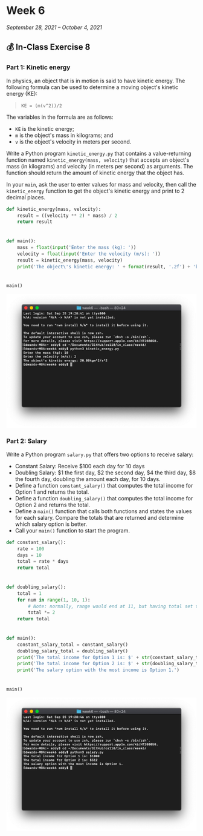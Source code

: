 # Week 6

*September 28, 2021 – October 4, 2021*

## 💰 In-Class Exercise 8

### Part 1: Kinetic energy

In physics, an object that is in motion is said to have kinetic energy. The following formula can be used to determine a moving object's kinetic energy (KE):

> `KE = (m(v^2))/2`

The variables in the formula are as follows:

- `KE` is the kinetic energy;
- `m` is the object's mass in kilograms; and
- `v` is the object's velocity in meters per second.

Write a Python program `kinetic_energy.py` that contains a value-returning function named `kinetic_energy(mass, velocity)` that accepts an object's mass (in kilograms) and velocity (in meters per second) as arguments. The function should return the amount of kinetic energy that the object has.

In your `main`, ask the user to enter values for mass and velocity, then call the `kinetic_energy` function to get the object's kinetic energy and print to 2 decimal places.

```python
def kinetic_energy(mass, velocity):
    result = ((velocity ** 2) * mass) / 2
    return result


def main():
    mass = float(input('Enter the mass (kg): '))
    velocity = float(input('Enter the velocity (m/s): '))
    result = kinetic_energy(mass, velocity)
    print('The object\'s kinetic energy: ' + format(result, '.2f') + 'kgm^2/s^2')


main()
```

![e8-part1.png](assets/e8-part1.png)

### Part 2: Salary

Write a Python program `salary.py` that offers two options to receive salary:

- Constant Salary: Receive $100 each day for 10 days
- Doubling Salary: $1 the first day, $2 the second day, $4 the third day, $8 the fourth day, doubling the amount each day, for 10 days.
- Define a function `constant_salary()` that computes the total income for Option 1 and returns the total.
- Define a function `doubling_salary()` that computes the total income for Option 2 and returns the total.
- Define a `main()` function that calls both functions and states the values for each salary. Compare the totals that are returned and determine which salary option is better.
- Call your `main()` function to start the program.

```python
def constant_salary():
    rate = 100
    days = 10
    total = rate * days
    return total


def doubling_salary():
    total = 1
    for num in range(1, 10, 1):
        # Note: normally, range would end at 11, but having total set to 1 is day 1, so run range for 9 more days
        total *= 2
    return total


def main():
    constant_salary_total = constant_salary()
    doubling_salary_total = doubling_salary()
    print('The total income for Option 1 is: $' + str(constant_salary_total))
    print('The total income for Option 2 is: $' + str(doubling_salary_total))
    print('The salary option with the most income is Option 1.')


main()
```

![e8-part2.png](assets/e8-part2.png)
